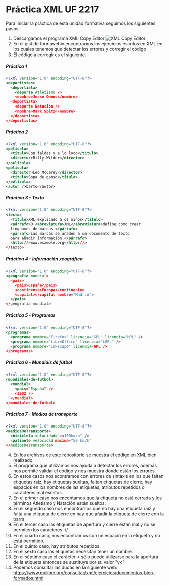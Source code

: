 # Práctica XML UF 2217

Para iniciar la práctica de esta unidad formativa seguimos los siguientes pasos:

1. Descargamos el programa XML Copy Editor
![XML Copy Editor](https://i.ibb.co/W2jxWrX/Captura-de-pantalla-2022-05-12-125734.png)
2. En el gist de formawebiv encontramos los ejercicios escritos en XML en los cuales tenemos que detectar los errores y corregir el código
3. El código a corregir es el siguiente:

##### Práctica 1

```xml
<?xml version="1.0" encoding="UTF-8"?>
<deportistas>
  <deportista>
    <deporte Atletismo />
    <nombre>Jesse Owens</nombre>
  <deportista>
    <deporte Natación />
    <nombre>Mark Spitz</nombre>
  </deportista>
</deportistas>
```

##### Práctica 2

```xml
<?xml version="1.0" encoding="UTF-8"?>
<pelicula>
  <titulo>Con faldas y a lo loco</titulo>
  <director>Billy Wilder</director>
</pelicula>
<pelicula>
  <director>Leo McCarey</director>
  <titulo>Sopa de ganso</titulo>
</pelicula>
<autor />barto</autor>
```

##### Práctica 3 - Texto

```xml
<?xml version="1.0" encoding="UTF-8"?>
<texto>
  <Titulo>XML explicado a os niños</titulo>
  <párrafo>O <abreviatura>XML</abreviatura>define cómo crear
  linguaxes de marcas.</párrafo>
  <párrafo>Las marcas se añaden a un documento de texto
  para añadir información.</párrafo>
  <http://>www.example.org</http://>
</texto>
```

##### Práctica 4 - Información xeográfica

```xml
<?xml version="1.0" encoding="UTF-8"?>
<geografia mundial>
  <pais>
    <pais>España</pais>
    <continente>Europa</continente>
    <capital></capital nombre="Madrid">
  </pais>
</geografia mundial>
```

##### Práctica 5 - Programas

```xml
<?xml version="1.0" encoding="UTF-8"?>
<programas>
  <programa nombre="Firefox" licencia="GPL" licencia="MPL" />
  <programa nombre="LibreOffice" licencia="LGPL" />
  <programa nombre="Inkscape" licencia=GPL />
</programas>
```

##### Práctica 6 - Mundiais de fútbol

```xml
<?xml version="1.0" encoding="UTF-8"?>
<mundiales-de-futbol>
  <mundial>
    <pais="España" />
    <1982 />
  </mundial>
</mundiales-de-futbol>
```

##### Práctica 7 - Medios de transporte

```xml
<?xml version="1.0" encoding="UTF-8"?>
<mediosDeTransporte>
  <bicicleta velocidad="v<100km/h" />
  <patinete velocidad maxima="50 km/h"
</mediosDeTransporte>

```

4. En los archivos de este repositorio se muestra el código en XML bien realizado.
5. El programa que utilizamos nos ayuda a detectar los errores, además nos permite validar el código y nos muestra donde están los errores.
6. En estos casos nos econtramos con errores de sintaxis en los que faltan etiquetas raíz, hay etiquetas sueltas, faltan etiquetas de cierre, hay espacios en los nombres de las etiquetas, atributos repetidos o carácteres mal escritos.
7. En el primer caso nos encontamos que la etiqueta <deportista> no está cerrada y los términos Atletismo y Natación están sueltos.
8. En el segundo caso nos encontramos que no hay una etiqueta raíz y falta una etiqueta de cierre en <autor> hay que añadir la etiqueta de cierre con la barra.
9. En el tercer caso las etiquetas de apertura y cierre están mal y no se permiten los caracteres ://
10. En el cuarto caso, nos encontramos con un espacio en la etiqueta y no está permitido.
11. En el quinto caso, hay atributos repetidos.
12. En el sexto caso las etiquetas necesitan tener un nombre.
13. En el séptimo caso el carácter <  sólo puede utilizarse para la apertura de la etiqueta entonces se sustituye por su valor "v&lt;"
14. Podemos consultar las dudas en la siguiente web: <https://www.mclibre.org/consultar/xml/ejercicios/documentos-bien-formados.html>
